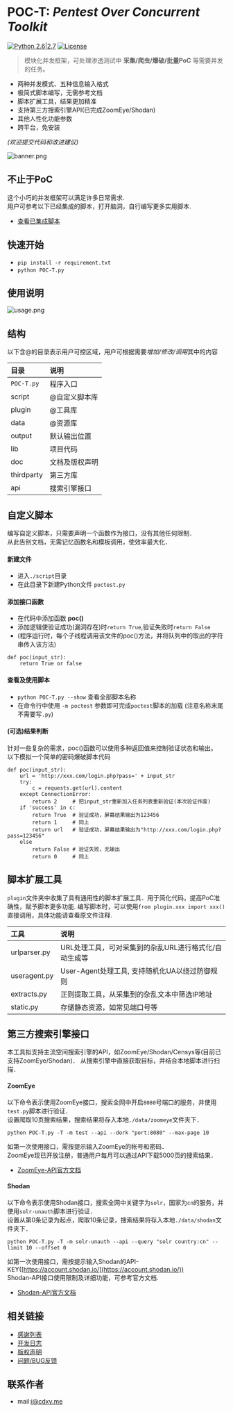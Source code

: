 # POC-T: *Pentest Over Concurrent Toolkit* 
[![Python 2.6|2.7](https://img.shields.io/badge/python-2.6|2.7-yellow.svg)](https://www.python.org/) [![License](https://img.shields.io/badge/license-GPLv2-red.svg)](https://raw.githubusercontent.com/Xyntax/POC-T/master/doc/LICENSE.txt)  

> 模块化并发框架，可处理渗透测试中 **采集/爬虫/爆破/批量PoC** 等需要并发的任务。
  
* 两种并发模式、五种信息输入格式  
* 极简式脚本编写，无需参考文档  
* 脚本扩展工具，结果更加精准  
* 支持第三方搜索引擎API(已完成ZoomEye/Shodan)  
* 其他人性化功能参数  
* 跨平台，免安装  
  
*(欢迎提交代码和改进建议)*
   
![banner.png](https://github.com/Xyntax/POC-T/blob/master/doc/banner.png) 

## 不止于PoC 
这个小巧的并发框架可以满足许多日常需求.  
用户可参考以下已经集成的脚本，打开脑洞，自行编写更多实用脚本.      

* [查看已集成脚本](https://github.com/Xyntax/POC-T/blob/master/doc/SCRIPT.md)

## 快速开始 
* `pip install -r requirement.txt` 
* `python POC-T.py`  

## 使用说明 

![usage.png](https://github.com/Xyntax/POC-T/blob/master/doc/usage.png) 

## 结构  
以下含@的目录表示用户可控区域，用户可根据需要*增加/修改/调用*其中的内容

| 目录 | 说明 |
| :-----  |:-----|
| `POC-T.py` | 程序入口 |
| script     | @自定义脚本库 |
| plugin       | @工具库 |
| data       | @资源库 |
| output     | 默认输出位置 |
| lib        | 项目代码 |
| doc        | 文档及版权声明 |
| thirdparty | 第三方库 |
| api        | 搜索引擎接口 |

  
## 自定义脚本
编写自定义脚本，只需要声明一个函数作为接口，没有其他任何限制．  
从此告别文档，无需记忆函数名和模板调用，使效率最大化．

#### 新建文件
* 进入`./script`目录
* 在此目录下新建Python文件 `poctest.py`

#### 添加接口函数
* 在代码中添加函数 **poc()**
* 添加逻辑使验证成功(漏洞存在)时`return True`,验证失败时`return False`
* (程序运行时，每个子线程调用该文件的poc()方法，并将队列中的取出的字符串传入该方法)  

```
def poc(input_str):
    return True or false
```  

#### 查看及使用脚本
* `python POC-T.py --show` 查看全部脚本名称
* 在命令行中使用 `-m poctest` 参数即可完成`poctest`脚本的加载 (注意名称末尾不需要写`.py`)  
  
#### (可选)结果判断
针对一些复杂的需求，poc()函数可以使用多种返回值来控制验证状态和输出。  
以下模拟一个简单的密码爆破脚本代码  
  
```
def poc(input_str):
    url = 'http://xxx.com/login.php?pass=' + input_str
    try:
        c = requests.get(url).content
    except ConnectionError:
        return 2     # 把input_str重新加入任务列表重新验证(本次验证作废)
    if 'success' in c:
        return True  # 验证成功，屏幕结果输出为123456
        return 1     # 同上
        return url   # 验证成功，屏幕结果输出为"http://xxx.com/login.php?pass=123456"
    else
        return False # 验证失败，无输出
        return 0     # 同上

```


脚本扩展工具 
------
`plugin`文件夹中收集了具有通用性的脚本扩展工具．用于简化代码，提高PoC准确性，赋予脚本更多功能.
编写脚本时，可以使用`from plugin.xxx import xxx()`直接调用，具体功能请查看原文件注释.  
  
|工具|说明|
|:---|:---|
|urlparser.py | URL处理工具，可对采集到的杂乱URL进行格式化/自动生成等|
|useragent.py | User-Agent处理工具, 支持随机化UA以绕过防御规则|
|extracts.py  | 正则提取工具，从采集到的杂乱文本中筛选IP地址|
|static.py    | 存储静态资源，如常见端口号等 |

第三方搜索引擎接口
---------

本工具拟支持主流空间搜索引擎的API，如ZoomEye/Shodan/Censys等(目前已支持ZoomEye/Shodan)．
从搜索引擎中直接获取目标，并结合本地脚本进行扫描．

#### ZoomEye
以下命令表示使用ZoomEye接口，搜索全网中开启`8080`号端口的服务，并使用`test.py`脚本进行验证．  
设置爬取10页搜索结果，搜索结果将存入本地`./data/zoomeye`文件夹下．  

`python POC-T.py -T -m test --api --dork "port:8080" --max-page 10`  
  
如第一次使用接口，需按提示输入ZoomEye的帐号和密码．  
ZoomEye现已开放注册，普通用户每月可以通过API下载5000页的搜索结果．  

* [ZoomEye-API官方文档](https://www.zoomeye.org/api/doc)

#### Shodan
以下命令表示使用Shodan接口，搜索全网中关键字为`solr`，国家为`cn`的服务，并使用`solr-unauth`脚本进行验证．  
设置从第0条记录为起点，爬取10条记录，搜索结果将存入本地`./data/shodan`文件夹下．  
  
`python POC-T.py -T -m solr-unauth --api --query "solr country:cn" --limit 10 --offset 0`  
  
如第一次使用接口，需按提示输入Shodan的API-KEY([https://account.shodan.io/](https://account.shodan.io/))  
Shodan-API接口使用限制及详细功能，可参考官方文档.

* [Shodan-API官方文档](https://developer.shodan.io/api/requirements)

相关链接
----
* [感谢列表](./doc/THANKS.md)
* [开发日志](./doc/CHANGELOG.md)
* [版权声明](./doc/LICENSE.txt)
* [问题/BUG反馈](https://github.com/Xyntax/POC-T/issues)

联系作者
----
* mail:i@cdxy.me  

  
